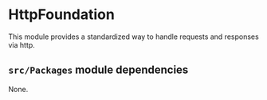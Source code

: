 # HttpFoundation
This module provides a standardized way to handle requests and responses via http.

## `src/Packages` module dependencies 
None.